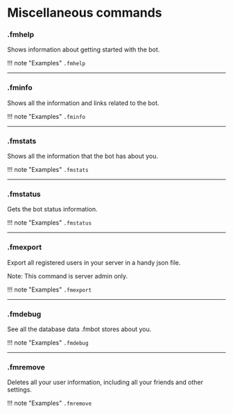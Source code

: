 # Miscellaneous commands

### .fmhelp 

Shows information about getting started with the bot.

!!! note "Examples"
    `.fmhelp`

---
### .fminfo

Shows all the information and links related to the bot.

!!! note "Examples"
    `.fminfo`

---
### .fmstats

Shows all the information that the bot has about you.

!!! note "Examples"
    `.fmstats`

---
### .fmstatus

Gets the bot status information.

!!! note "Examples"
    `.fmstatus`

---
### .fmexport

Export all registered users in your server in a handy json file.

Note: This command is server admin only.

!!! note "Examples"
    `.fmexport`

---
### .fmdebug

See all the database data .fmbot stores about you.

!!! note "Examples"
    `.fmdebug`

---
### .fmremove

Deletes all your user information, including all your friends and other settings.

!!! note "Examples"
    `.fmremove`